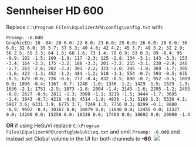 # Sennheiser HD 600
Replace `C:\Program Files\EqualizerAPO\config\config.txt` with:
```
Preamp: -6.0dB
GraphicEQ: 10 -84; 20 6.0; 22 6.0; 23 6.0; 25 6.0; 26 6.0; 28 6.0; 30 6.0; 32 6.0; 35 5.7; 37 5.3; 40 4.6; 42 4.2; 45 3.7; 49 3.2; 52 2.9; 56 2.5; 59 2.3; 64 1.8; 68 1.6; 73 1.4; 78 0.9; 83 0.3; 89 -0.4; 95 -0.9; 102 -1.5; 109 -1.9; 117 -2.3; 125 -2.8; 134 -3.1; 143 -3.3; 153 -3.4; 164 -3.3; 175 -3.2; 188 -3.3; 201 -3.2; 215 -3.1; 230 -2.9; 246 -2.7; 263 -2.6; 282 -2.3; 301 -2.2; 323 -2.0; 345 -1.8; 369 -1.7; 395 -1.6; 423 -1.3; 452 -1.2; 484 -1.2; 518 -1.1; 554 -0.7; 593 -0.5; 635 -0.5; 679 -0.6; 726 -0.6; 777 -0.4; 832 -0.5; 890 -0.7; 952 -0.5; 1019 0.0; 1090 -0.4; 1167 -0.7; 1248 -1.0; 1336 -1.2; 1429 -1.5; 1529 -1.9; 1636 -2.1; 1751 -2.5; 1873 -1.8; 2004 -1.4; 2145 -1.6; 2295 -1.2; 2455 -0.8; 2627 -0.9; 2811 -1.3; 3008 -1.1; 3219 -1.5; 3444 -1.7; 3685 -1.4; 3943 -0.7; 4219 -0.9; 4514 -1.9; 4830 -1.3; 5168 1.3; 5530 4.1; 5917 3.6; 6331 3.9; 6775 3.7; 7249 1.3; 7756 0.3; 8299 -0.1; 8880 -0.9; 9502 -0.4; 10167 0.0; 10879 0.0; 11640 0.0; 12455 0.0; 13327 0.0; 14260 0.0; 15258 0.0; 16326 0.0; 17469 0.0; 18692 0.0; 20000 -1.4
```
**OR** if using HeSuVi replace `C:\Program Files\EqualizerAPO\config\HeSuVi\eq.txt` and omit `Preamp: -6.0dB` and instead set Global volume in the UI for both channels to **-60**.
![](https://raw.githubusercontent.com/jaakkopasanen/AutoEq/master/results/SBAF-Serious/innerfidelity/onear/Sennheiser%20HD%20600/Sennheiser%20HD%20600.png)